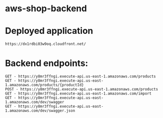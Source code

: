 # aws-shop-backend

# Deployed application
    https://dx1rdbi03w9oq.cloudfront.net/

# Backend endpoints:
    GET - https://y8mr3ffngi.execute-api.us-east-1.amazonaws.com/products
    GET - https://y8mr3ffngi.execute-api.us-east-1.amazonaws.com/products/{productId}
    POST - https://y8mr3ffngi.execute-api.us-east-1.amazonaws.com/products
    GET - https://y8mr3ffngi.execute-api.us-east-1.amazonaws.com/import
    GET - https://y8mr3ffngi.execute-api.us-east-1.amazonaws.com/dev/swagger
    GET - https://y8mr3ffngi.execute-api.us-east-1.amazonaws.com/dev/swagger.json